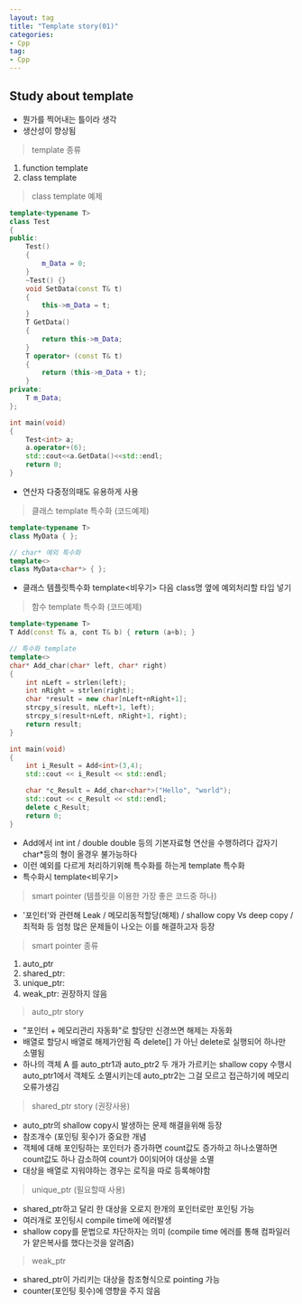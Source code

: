 ```yaml
---
layout: tag
title: "Template story(01)"
categories:
- Cpp
tag:
- Cpp
---
```

## Study about template

- 뭔가를 찍어내는 틀이라 생각
- 생산성이 향상됨

>template 종류

1. function template
2. class template

> class template 예제

```cpp
template<typename T>
class Test
{
public:
    Test()
    {
        m_Data = 0;
    }
    ~Test() {}
    void SetData(const T& t)
    {
        this->m_Data = t;
    }
    T GetData()
    {
        return this->m_Data;
    }
    T operator+ (const T& t)
    {
        return (this->m_Data + t);
    }
private:
    T m_Data;
};

int main(void)
{
    Test<int> a;
    a.operator+(6);
    std::cout<<a.GetData()<<std::endl;
    return 0;
}
```

- 연산자 다중정의때도 유용하게 사용

>클래스 template 특수화 (코드예제)

```cpp
template<typename T>
class MyData { };

// char* 예외 특수화
template<>
class MyData<char*> { };
```

- 클래스 템플릿특수화 template<비우기> 다음 class명 옆에 예외처리할 타입 넣기

>함수 template 특수화 (코드예제)

```cpp
template<typename T>
T Add(const T& a, cont T& b) { return (a+b); }

// 특수화 template
template<>
char* Add_char(char* left, char* right)
{
    int nLeft = strlen(left);
    int nRight = strlen(right);
    char *result = new char[nLeft+nRight+1];
    strcpy_s(result, nLeft+1, left);
    strcpy_s(result+nLeft, nRight+1, right);
    return result;
}

int main(void)
{
    int i_Result = Add<int>(3,4);
    std::cout << i_Result << std::endl;

    char *c_Result = Add_char<char*>("Hello", "world");
    std::cout << c_Result << std::endl;
    delete c_Result;
    return 0;
}
```

- Add에서 int int / double double 등의 기본자료형 연산을 수행하려다 갑자기 char*등의 형이 올경우 불가능하다
- 이런 예외를 다르게 처리하기위해 특수화를 하는게 template 특수화
- 특수화시 template<비우기>

>smart pointer (템플릿을 이용한 가장 좋은 코드중 하나)

- '포인터'와 관련해 Leak / 메모리동적할당(해제) / shallow copy Vs deep copy / 최적화 등 엄청 많은 문제들이 나오는 이를 해결하고자 등장

>smart pointer 종류

1. auto_ptr
2. shared_ptr:
3. unique_ptr:
4. weak_ptr: 권장하지 않음

>auto_ptr story

- "포인터 + 메모리관리 자동화"로 할당만 신경쓰면 해제는 자동화
- 배열로 할당시 배열로 해제가안됨 즉 delete[] 가 아닌 delete로 실행되어 하나만 소멸됨
- 하나의 객체 A 를 auto_ptr1과 auto_ptr2 두 개가 가르키는 shallow copy 수행시 auto_ptr1에서 객체도 소멸시키는데 auto_ptr2는 그걸 모르고 접근하기에 메모리 오류가생김

>shared_ptr story (권장사용)

- auto_ptr의 shallow copy시 발생하는 문제 해결을위해 등장
- 참조개수 (포인팅 횟수)가 중요한 개념
- 객체에 대해 포인팅하는 포인터가 증가하면 count값도 증가하고 하나소멸하면 count값도 하나 감소하여 count가 0이되어야 대상을 소멸
- 대상을 배열로 지워야하는 경우는 로직을 따로 등록해야함

>unique_ptr (필요할때 사용)

- shared_ptr하고 달리 한 대상을 오로지 한개의 포인터로만 포인팅 가능
- 여러개로 포인팅시 compile time에 에러발생
- shallow copy를 문법으로 차단하자는 의미 (compile time 에러를 통해 컴파일러가 얕은복사를 했다는것을 알려줌)

>weak_ptr

- shared_ptr이 가리키는 대상을 참조형식으로 pointing 가능
- counter(포인팅 횟수)에 영향을 주지 않음
